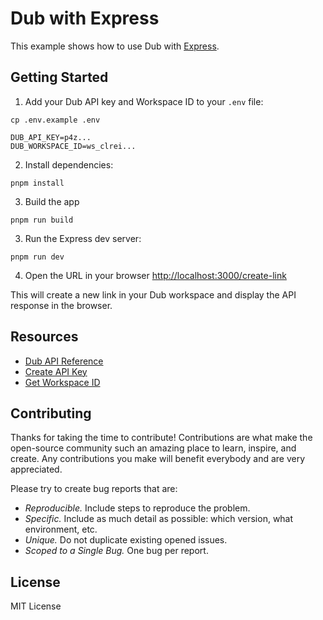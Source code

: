 # Dub with Express

This example shows how to use Dub with [Express](https://expressjs.com).

## Getting Started

1. Add your Dub API key and Workspace ID to your `.env` file:

```shell
cp .env.example .env
```

```
DUB_API_KEY=p4z...
DUB_WORKSPACE_ID=ws_clrei...
```

2. Install dependencies:

```shell
pnpm install
```

3. Build the app

```shell
pnpm run build
```

3. Run the Express dev server:

```shell
pnpm run dev
```

4. Open the URL in your browser [http://localhost:3000/create-link](http://localhost:3000/create-link)

This will create a new link in your Dub workspace and display the API response in the browser.

## Resources

- [Dub API Reference](https://dub.co/docs/api-reference)
- [Create API Key](https://app.dub.co/settings/tokens)
- [Get Workspace ID](https://dub.co/help/article/how-to-get-workspace-id)

## Contributing

Thanks for taking the time to contribute! Contributions are what make the open-source community such an amazing place to learn, inspire, and create. Any contributions you make will benefit everybody and are very appreciated.

Please try to create bug reports that are:

- _Reproducible._ Include steps to reproduce the problem.
- _Specific._ Include as much detail as possible: which version, what environment, etc.
- _Unique._ Do not duplicate existing opened issues.
- _Scoped to a Single Bug._ One bug per report.

## License

MIT License